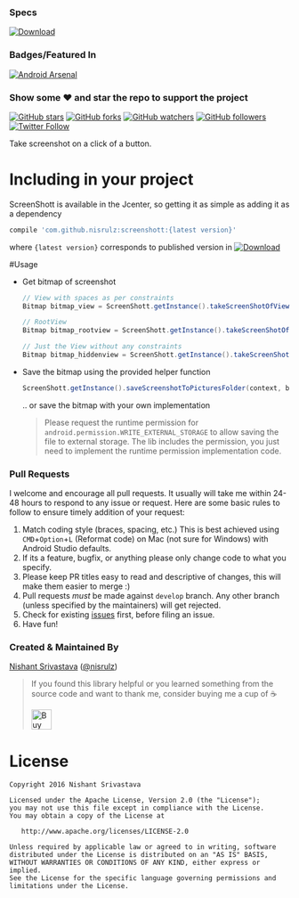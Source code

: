 ### Specs
[ ![Download](https://api.bintray.com/packages/nisrulz/maven/com.github.nisrulz%3Ascreenshott/images/download.svg) ](https://bintray.com/nisrulz/maven/com.github.nisrulz%3Ascreenshott/_latestVersion)

### Badges/Featured In
[![Android Arsenal](https://img.shields.io/badge/Android%20Arsenal-Screenshott-brightgreen.svg?style=flat)](https://android-arsenal.com/details/1/4963#)

### Show some :heart: and star the repo to support the project
[![GitHub stars](https://img.shields.io/github/stars/nisrulz/screenshott.svg?style=social&label=Star)](https://github.com/nisrulz/screenshott) [![GitHub forks](https://img.shields.io/github/forks/nisrulz/screenshott.svg?style=social&label=Fork)](https://github.com/nisrulz/screenshott/fork) [![GitHub watchers](https://img.shields.io/github/watchers/nisrulz/screenshott.svg?style=social&label=Watch)](https://github.com/nisrulz/screenshott) [![GitHub followers](https://img.shields.io/github/followers/nisrulz.svg?style=social&label=Follow)](https://github.com/nisrulz)
[![Twitter Follow](https://img.shields.io/twitter/follow/nisrulz.svg?style=social)](https://twitter.com/nisrulz)


Take screenshot on a click of a button.

# Including in your project
ScreenShott is available in the Jcenter, so getting it as simple as adding it as a dependency
```gradle
compile 'com.github.nisrulz:screenshott:{latest version}'
```
where `{latest version}` corresponds to published version in [ ![Download](https://api.bintray.com/packages/nisrulz/maven/com.github.nisrulz%3Ascreenshott/images/download.svg) ](https://bintray.com/nisrulz/maven/com.github.nisrulz%3Ascreenshott/_latestVersion)


#Usage
+ Get bitmap of screenshot

  ```java
  // View with spaces as per constraints
  Bitmap bitmap_view = ScreenShott.getInstance().takeScreenShotOfView(view);

  // RootView
  Bitmap bitmap_rootview = ScreenShott.getInstance().takeScreenShotOfRootView(view);

  // Just the View without any constraints
  Bitmap bitmap_hiddenview = ScreenShott.getInstance().takeScreenShotOfJustView(view);
  ```

+ Save the bitmap using the provided helper function

  ```java
  ScreenShott.getInstance().saveScreenshotToPicturesFolder(context, bitmap, "my_screenshot_filename");
  ```
  .. or save the bitmap with your own implementation

  > Please request the runtime permission for `android.permission.WRITE_EXTERNAL_STORAGE` to allow saving the file to external storage. The lib includes the permission, you just need to implement the runtime permission implementation code.


### Pull Requests
I welcome and encourage all pull requests. It usually will take me within 24-48 hours to respond to any issue or request. Here are some basic rules to follow to ensure timely addition of your request:
  1. Match coding style (braces, spacing, etc.) This is best achieved using `CMD`+`Option`+`L` (Reformat code) on Mac (not sure for Windows) with Android Studio defaults.
  2. If its a feature, bugfix, or anything please only change code to what you specify.
  3. Please keep PR titles easy to read and descriptive of changes, this will make them easier to merge :)
  4. Pull requests _must_ be made against `develop` branch. Any other branch (unless specified by the maintainers) will get rejected.
  5. Check for existing [issues](https://github.com/nisrulz/screenshott/issues) first, before filing an issue.
  6. Have fun!

### Created & Maintained By
[Nishant Srivastava](https://github.com/nisrulz) ([@nisrulz](https://www.twitter.com/nisrulz))

> If you found this library helpful or you learned something from the source code and want to thank me, consider buying me a cup of :coffee:
>
> <a href='https://ko-fi.com/A443EQ6' target='_blank'><img height='36' style='border:0px;height:36px;' src='https://az743702.vo.msecnd.net/cdn/kofi1.png?v=f' border='0' alt='Buy Me a Coffee at ko-fi.com' /></a>


License
=======

    Copyright 2016 Nishant Srivastava

    Licensed under the Apache License, Version 2.0 (the "License");
    you may not use this file except in compliance with the License.
    You may obtain a copy of the License at

       http://www.apache.org/licenses/LICENSE-2.0

    Unless required by applicable law or agreed to in writing, software
    distributed under the License is distributed on an "AS IS" BASIS,
    WITHOUT WARRANTIES OR CONDITIONS OF ANY KIND, either express or implied.
    See the License for the specific language governing permissions and
    limitations under the License.

